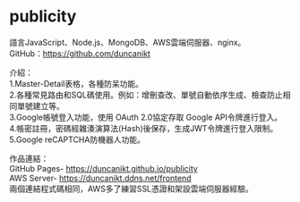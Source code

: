 # publicity  

語言JavaScript、Node.js、MongoDB、AWS雲端伺服器、nginx。  
GitHub：https://github.com/duncanikt  
  
介紹：  
1.Master-Detail表格，各種防呆功能。  
2.各種常見路由和SQL碼使用。例如：增刪查改、單號自動依序生成、檢查防止相同單號建立等。  
3.Google帳號登入功能，使用 OAuth 2.0協定存取 Google API令牌進行登入。  
4.帳密註冊，密碼經雜湊演算法(Hash)後保存，生成JWT令牌進行登入限制。  
5.Google reCAPTCHA防機器人功能。  
  
作品連結：  
GitHub Pages- https://duncanikt.github.io/publicity  
AWS Server- https://duncanikt.ddns.net/frontend  
兩個連結程式碼相同，AWS多了練習SSL憑證和架設雲端伺服器經驗。  
